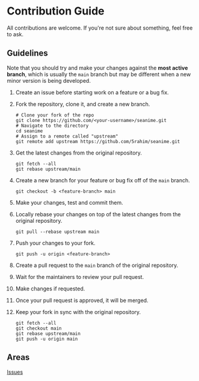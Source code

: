 # Contribution Guide

All contributions are welcome. If you're not sure about something, feel free to ask.

## Guidelines

Note that you should try and make your changes against the **most active branch**, which is usually the `main` branch but
may be different when a new minor version is being developed.

1. Create an issue before starting work on a feature or a bug fix.
2. Fork the repository, clone it, and create a new branch.

	```shell
	# Clone your fork of the repo
	git clone https://github.com/<your-username>/seanime.git
	# Navigate to the directory
	cd seanime
	# Assign to a remote called "upstream"
	git remote add upstream https://github.com/5rahim/seanime.git
	```

3. Get the latest changes from the original repository.

	```shell
	git fetch --all
	git rebase upstream/main
	```

4. Create a new branch for your feature or bug fix off of the `main` branch.

	```shell
	git checkout -b <feature-branch> main
	```

5. Make your changes, test and commit them.

6. Locally rebase your changes on top of the latest changes from the original repository.

	```shell
	git pull --rebase upstream main
	```

7. Push your changes to your fork.

	```shell
	git push -u origin <feature-branch>
	```

8. Create a pull request to the `main` branch of the original repository.

9. Wait for the maintainers to review your pull request.

10. Make changes if requested.

11. Once your pull request is approved, it will be merged.

12. Keep your fork in sync with the original repository.

	```shell
	git fetch --all
	git checkout main
	git rebase upstream/main
	git push -u origin main
	```

## Areas

[Issues](https://github.com/5rahim/seanime/issues?q=is%3Aissue+is%3Aopen+label%3A%22open+to+contribution%22)
